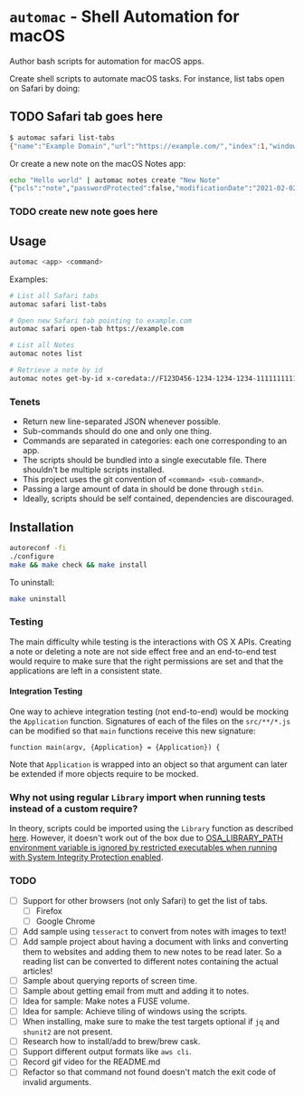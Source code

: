 # `automac` - Shell Automation for macOS

Author bash scripts for automation for macOS apps.

Create shell scripts to automate macOS tasks. For instance, list tabs open on
Safari by doing:

## TODO Safari tab goes here

```sh
$ automac safari list-tabs
{"name":"Example Domain","url":"https://example.com/","index":1,"windowId":3570}
```

Or create a new note on the macOS Notes app:

```sh
echo "Hello world" | automac notes create "New Note"
{"pcls":"note","passwordProtected":false,"modificationDate":"2021-02-02T13:50:17.000Z","creationDate":"2021-02-02T13:50:17.000Z","shared":false,"body":"<div><font face=\"Helvetica\"><span style=\"font-size: 12px\">New Note</span></font></div>\n<div>Hello World </div>\n","id":"x-coredata://F123D456-1234-1234-1234-111111111111/ICNote/p1234","name":"New Note","plaintext":"New Note\nHello World "}
```

### TODO create new note goes here

## Usage

```sh
automac <app> <command>
```

Examples:

```sh
# List all Safari tabs
automac safari list-tabs

# Open new Safari tab pointing to example.com
automac safari open-tab https://example.com

# List all Notes
automac notes list

# Retrieve a note by id
automac notes get-by-id x-coredata://F123D456-1234-1234-1234-111111111111/ICNote/p1234
```


### Tenets

 * Return new line-separated JSON whenever possible.
 *  Sub-commands should do one and only one thing.
 * Commands are separated in categories: each one corresponding to an app.
 * The scripts should be bundled into a single executable file. There shouldn't
   be multiple scripts installed.
 * This project uses the git convention of `<command> <sub-command>`.
 * Passing a large amount of data in should be done through `stdin`.
 * Ideally, scripts should be self contained, dependencies are discouraged.

## Installation

```sh
autoreconf -fi
./configure
make && make check && make install
```

To uninstall:

```sh
make uninstall
```

### Testing

The main difficulty while testing is the interactions with OS X APIs. Creating
a note or deleting a note are not side effect free and an end-to-end test would
require to make sure that the right permissions are set and that the
applications are left in a consistent state.

#### Integration Testing

One way to achieve integration testing (not end-to-end) would be mocking the
`Application` function. Signatures of each of the files on the `src/**/*.js`
can be modified so that `main` functions receive this new signature:

```
function main(argv, {Application} = {Application}) {
```

Note that `Application` is wrapped into an object so that argument can later be
extended if more objects require to be mocked.

### Why not using regular `Library` import when running tests instead of a custom require?

In theory, scripts could be imported using the `Library` function as described
[here](https://developer.apple.com/library/archive/documentation/AppleScript/Conceptual/AppleScriptLangGuide/conceptual/ASLR_script_objects.html). However, it doesn't work out of the box due to [OSA_LIBRARY_PATH environment variable is ignored by restricted executables when running with System Integrity Protection enabled](https://stackoverflow.com/questions/35389058/why-wont-osa-library-path-not-work-as-documented-for-jxa).

### TODO

* [ ] Support for other browsers (not only Safari) to get the list of tabs.
  * [ ] Firefox
  * [ ] Google Chrome
* [ ] Add sample using `tesseract` to convert from notes with images to text!
* [ ] Add sample project about having a document with links and converting them
  to websites and adding them to new notes to be read later. So a reading list
  can be converted to different notes containing the actual articles!
* [ ] Sample about querying reports of screen time.
* [ ] Sample about getting email from mutt and adding it to notes.
* [ ] Idea for sample: Make notes a FUSE volume.
* [ ] Idea for sample: Achieve tiling of windows using the scripts.
* [ ] When installing, make sure to make the test targets optional if `jq` and
  `shunit2` are not present.
* [ ] Research how to install/add to brew/brew cask.
* [ ] Support different output formats like `aws cli`.
* [ ] Record gif video for the README.md
* [ ] Refactor so that command not found doesn't match the exit code of invalid
  arguments.
